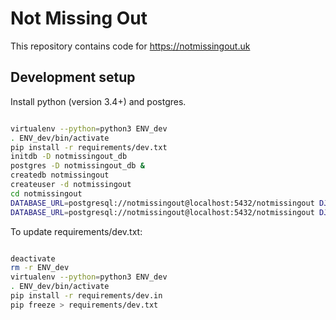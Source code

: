 # Not Missing Out

This repository contains code for https://notmissingout.uk

## Development setup

Install python (version 3.4+) and postgres.

```sh

virtualenv --python=python3 ENV_dev
. ENV_dev/bin/activate
pip install -r requirements/dev.txt
initdb -D notmissingout_db
postgres -D notmissingout_db &
createdb notmissingout
createuser -d notmissingout
cd notmissingout
DATABASE_URL=postgresql://notmissingout@localhost:5432/notmissingout DJANGO_DEBUG=true python manage.py migrate
DATABASE_URL=postgresql://notmissingout@localhost:5432/notmissingout DJANGO_DEBUG=true python manage.py runserver
```

To update requirements/dev.txt:

```sh

deactivate
rm -r ENV_dev
virtualenv --python=python3 ENV_dev
. ENV_dev/bin/activate
pip install -r requirements/dev.in
pip freeze > requirements/dev.txt
```
